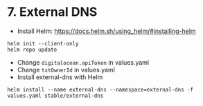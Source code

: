 # 7. External DNS

* Install Helm: https://docs.helm.sh/using_helm/#installing-helm
```
helm init --client-only
helm repo update
```
* Change `digitalocean.apiToken` in values.yaml
* Change `txtOwnerId` in values.yaml
* Install external-dns with Helm
```
helm install --name external-dns --namespace=external-dns -f values.yaml stable/external-dns
```
